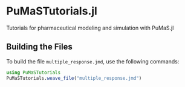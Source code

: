 # PuMaSTutorials.jl

Tutorials for pharmaceutical modeling and simulation with PuMaS.jl

## Building the Files

To build the file `multiple_response.jmd`, use the following commands:

```julia
using PuMaSTutorials
PuMaSTutorials.weave_file("multiple_response.jmd")
```
